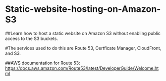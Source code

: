 # Static-website-hosting-on-Amazon-S3

##Learn how to host a static website on Amazon S3 without enabling public access to the S3 buckets.

#The services used to do this are Route 53, Certficate Manager, CloudFront, and S3.

##AWS documentation for Route 53: https://docs.aws.amazon.com/Route53/latest/DeveloperGuide/Welcome.html

